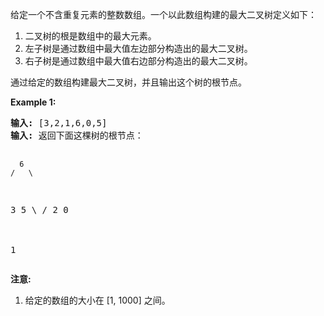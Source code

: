 <html>
 <body>
  <p>
   给定一个不含重复元素的整数数组。一个以此数组构建的最大二叉树定义如下：
  </p>
  <ol>
   <li>
    二叉树的根是数组中的最大元素。
   </li>
   <li>
    左子树是通过数组中最大值左边部分构造出的最大二叉树。
   </li>
   <li>
    右子树是通过数组中最大值右边部分构造出的最大二叉树。
   </li>
  </ol>
  <p>
   通过给定的数组构建最大二叉树，并且输出这个树的根节点。
  </p>
  <p>
   <strong>
    Example 1:
   </strong>
  </p>
  <pre>
<strong>输入:</strong> [3,2,1,6,0,5]
<strong>输入:</strong> 返回下面这棵树的根节点：

      6
    /   \
   3     5
    \    / 
     2  0   
       \
        1
</pre>
  <p>
   <strong>
    注意:
   </strong>
  </p>
  <ol>
   <li>
    给定的数组的大小在 [1, 1000] 之间。
   </li>
  </ol>
 </body>
</html>